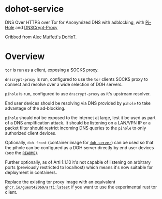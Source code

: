 # dohot-service
DNS Over HTTPS over Tor for Anonymized DNS with adblocking, with [Pi-Hole](https://github.com/pi-hole/pi-hole) and [DNSCrypt-Proxy](https://github.com/DNSCrypt/dnscrypt-proxy)

Cribbed from [Alec Muffett's DoHoT](https://github.com/alecmuffett/dohot).


# Overview
`tor` is run as a client, exposing a SOCKS proxy.

`dnscrypt-proxy` is run, configured to use the `tor` clients SOCKS proxy to connect and resolve over a wide selection of DOH servers.

`pihole` is run, configured to use `dnscrypt-proxy` as it's upstream resolver.

End user devices should be resolving via DNS provided by `pihole` to take advantage of the ad-blocking.

`pihole` should not be exposed to the internet at large, lest it be used as part of a DNS amplification attack. It should be listening on a LAN/VPN IP or a packet filter should restrict incoming DNS queries to the `pihole` to only authorized client devices.

Optionally, `doh-front` (container image for [`doh-server`](https://github.com/DNSCrypt/doh-server)) can be used so that the pihole can be configured as a DOH server directly by end user devices (see the [`README`](https://github.com/guest42069/dohot-service/blob/main/doh-server/README.md)).

Further optionally, as of Arti 1.1.10 it's not capable of listening on arbitrary ports (previously restricted to localhost) which means it's now suitable for deployment in containers.

Replace the existing tor proxy image with an equivalent [`ghcr.io/guest42069/arti:latest`](https://github.com/guest42069/tortainer#arti) if you want to use the experimental rust tor client.
